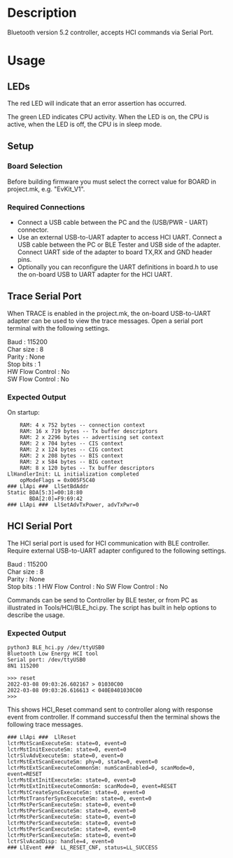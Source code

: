 # Description

Bluetooth version 5.2 controller, accepts HCI commands via Serial Port.

# Usage

## LEDs

The red LED will indicate that an error assertion has occurred.  

The green LED indicates CPU activity. When the LED is on, the CPU is active, when the LED
is off, the CPU is in sleep mode.

## Setup

### Board Selection

Before building firmware you must select the correct value for BOARD in project.mk, e.g. "EvKit_V1".

### Required Connections
-   Connect a USB cable between the PC and the (USB/PWR - UART) connector.
-   Use an external USB-to-UART adapter to access HCI UART. Connect a USB cable between the PC or BLE Tester
    and USB side of the adapter. Connect UART side of the adapter to board TX,RX and GND header pins.
-   Optionally you can reconfigure the UART definitions in board.h to use the on-board USB to UART 
    adapter for the HCI UART.

## Trace Serial Port
When TRACE is enabled in the project.mk, the on-board USB-to-UART adapter can
be used to view the trace messages. Open a serial port terminal with
the following settings.

Baud            : 115200  
Char size       : 8  
Parity          : None  
Stop bits       : 1  
HW Flow Control : No  
SW Flow Control : No  

### Expected Output

On startup:
```
    RAM: 4 x 752 bytes -- connection context
    RAM: 16 x 719 bytes -- Tx buffer descriptors
    RAM: 2 x 2296 bytes -- advertising set context
    RAM: 2 x 704 bytes -- CIS context
    RAM: 2 x 124 bytes -- CIG context
    RAM: 2 x 208 bytes -- BIS context
    RAM: 2 x 584 bytes -- BIG context
    RAM: 8 x 120 bytes -- Tx buffer descriptors
LlHandlerInit: LL initialization completed
    opModeFlags = 0x005F5C40
### LlApi ###  LlSetBdAddr
Static BDA[5:3]=00:18:80
       BDA[2:0]=F9:69:42
### LlApi ###  LlSetAdvTxPower, advTxPwr=0
```

## HCI Serial Port
The HCI serial port is used for HCI communication with BLE controller. Require
external USB-to-UART adapter configured to the following settings.

Baud            : 115200  
Char size       : 8  
Parity          : None  
Stop bits       : 1
HW Flow Control : No
SW Flow Control : No

Commands can be send to Controller by BLE tester, or from PC as illustrated in
Tools/HCI/BLE_hci.py. The script has built in help options to describe the usage.

### Expected Output

```
python3 BLE_hci.py /dev/ttyUSB0
Bluetooth Low Energy HCI tool
Serial port: /dev/ttyUSB0
8N1 115200

>>> reset
2022-03-08 09:03:26.602167 > 01030C00
2022-03-08 09:03:26.616613 < 040E0401030C00
>>> 

```
This shows HCI_Reset command sent to controller along with response event
from controller. If command successful then the terminal shows
the following trace messages.

```
### LlApi ###  LlReset
lctrMstScanExecuteSm: state=0, event=0
lctrMstInitExecuteSm: state=0, event=0
lctrSlvAdvExecuteSm: state=0, event=0
lctrMstExtScanExecuteSm: phy=0, state=0, event=0
lctrMstExtScanExecuteCommonSm: numScanEnabled=0, scanMode=0, event=RESET
lctrMstExtInitExecuteSm: state=0, event=0
lctrMstExtInitExecuteCommonSm: scanMode=0, event=RESET
lctrMstCreateSyncExecuteSm: state=0, event=0
lctrMstTransferSyncExecuteSm: state=0, event=0                                                                         
lctrMstPerScanExecuteSm: state=0, event=0                                                                              
lctrMstPerScanExecuteSm: state=0, event=0                                                                              
lctrMstPerScanExecuteSm: state=0, event=0                                                                              
lctrMstPerScanExecuteSm: state=0, event=0                                                                              
lctrMstPerScanExecuteSm: state=0, event=0                                                                              
lctrMstPerScanExecuteSm: state=0, event=0                                                                              
lctrSlvAcadDisp: handle=4, event=0                                                                                     
### LlEvent ###  LL_RESET_CNF, status=LL_SUCCESS                                                                       
```
